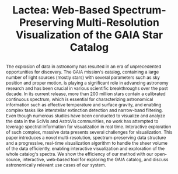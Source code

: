 ---
# this file is written in YAML http://docs.ansible.com/ansible/latest/YAMLSyntax.html
# all lines with a leading sharp are comments and will not be compiled
# longer blocks of text should start with a a leading > to escape all special characters

# URL handle for generated webpage
slug:       lactea

#specifies layout to be used for page generation (do not modify)
layout:     publication

#publication title
title:      > 
   Lactea: Web-Based Spectrum-Preserving Multi-Resolution Visualization of the GAIA Star Catalog
   
   
#include in selected publications on front page (optional, delete line if not applicable)
display:	selected

#list all publication authors in correct order (please check the spelling is identical to your personal page)
authors:
 - Reem Alghamdi
 - Markus Hadwiger
 - Guido Reina
 - Alberto Jaspe-Villanueva
 
#insert publication venue (displayed on publication page)
venue:      >
   Computer Graphics Forum, Vol.44, No.3 (Proceedings Eurographics/IEEE Symposium on Visualization, Eurovis 2025), to appear
   
#insert short venue (displayed in box in publication list)
shortvenue: >
   Eurovis 2025

#specify publication year
year:       2025

#insert abstract of publication
abstract:   >
   The explosion of data in astronomy has resulted in an era of unprecedented opportunities for discovery. The GAIA mission's catalog, containing a large number of light sources (mostly stars) with several parameters such as sky position and proper motion, is playing a significant role in advancing astronomy research and has been crucial in various scientific breakthroughs over the past decade. In its current release, more than 200 million stars contain a calibrated continuous spectrum, which is essential for characterizing astronomical information such as effective temperature and surface gravity, and enabling complex tasks like interstellar extinction detection and narrow-band filtering.
   Even though numerous studies have been conducted to visualize and analyze the data in the SciVis and AstroVis communities, no work has attempted to leverage spectral information for visualization in real time. Interactive exploration of such complex, massive data presents several challenges for visualization.
   This paper introduces a novel multi-resolution, spectrum-preserving data structure and a progressive, real-time visualization algorithm to handle the sheer volume of the data efficiently, enabling interactive visualization and exploration of the whole catalog's spectra. We show the efficiency of our method with our open-source, interactive, web-based tool for exploring the GAIA catalog, and discuss astronomically relevant use cases of our system. 
#link to hi-res teaser image of publication (please make sure the image is wide, e.g. aspect ratio between 4:2 and 4:1)
teaser:     './publications/2025_05_alghamdi_lactea_teaser.png'
   
#link to smaller thumbnail image of publication (please make sure the aspect ratio is 3:2, suggested size is 150x100px)
thumbnail:  './publications/2025_05_alghamdi_lactea_thumbnail.png'

#link to publication video (optional): you can either upload the video to our website (insert local link) or host it on youtube or vimeo (in this case insert the youtube/vimeo link)
video:       'https://www.youtube.com/watch?v=mR2bpCEupvk'

#link to talk video (optional): you can either upload the video to our website (insert local link) or host it on youtube or vimeo (in this case insert the youtube/vimeo link)
#talk:       'https://www.youtube.com/watch?v=qiLjCvrpdZU'

#link to publication pdf (optional)
pdf:        './publications/2025_05_alghamdi_lactea.pdf'

#link to appendix pdf (optional)
pdfsupp:    './publications/2025_05_alghamdi_lactea_appendix.pdf'

#insert citation. please format citation by inserting <br> at line breaks, &nbsp;&nbsp; will insert a tab character to prettify the citation
citation:   >
  @article{alghamdi2025Lactea,<br>
   &nbsp;&nbsp;title = {Lactea: Web-Based Spectrum-Preserving Multi-Resolution Visualization of the GAIA Star Catalog},<br>
   &nbsp;&nbsp;author = {Alghamdi, Reem and Hadwiger, Markus and Reina, Guido and Jaspe-Villanueva, Alberto},<br>
   &nbsp;&nbsp;journal = {Computer Graphics Forum (Proceedings Eurographics/IEEE Symposium on Visualization, Eurovis 2025)},<br>
   &nbsp;&nbsp;volume = {44},<br>
   &nbsp;&nbsp;number = {3},<br>
   &nbsp;&nbsp;pages = {to appear},<br>
   &nbsp;&nbsp;year = {2025}<br>
  }

#insert links to additional material for the publication (optional)
#links need a title, a URL and a type (this defines the link icon) which can be one of the following values: code, archive, files, slides or text (this is the default icon)
links: 
# - title: Slides
#   type:  slides
#   url:   './publications/2025_05_alghamdi_lactea_slides.pdf'
- title: Code
  type:  github
  url:   'https://github.com/vccvisualization/lactea'
 
---